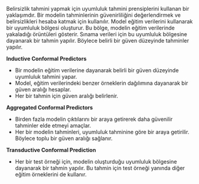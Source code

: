 Belirsizlik tahmini yapmak için uyumluluk tahmini prensiplerini kullanan bir yaklaşımdır. Bir modelin tahminlerinin güvenirliliğini değerlendirmek ve belirsizlikleri hesaba katmak için kullanılır. Model eğitim verilerini kullanarak bir uyumluluk bölgesi oluşturur. Bu bölge, modelin eğitim verilerinde yakaladığı örüntüleri gösterir. Sınama verileri için bu uyumluluk bölgesine dayanarak bir tahmin yapılır. Böylece belirli bir güven düzeyinde tahminler yapılır.

**Inductive Conformal Predictors**
- Bir modelin eğitim verilerine dayanarak belirli bir güven düzeyinde uyumluluk tahmini yapar.
- Model, eğitim verilerindeki benzer örneklerin dağılımına dayanarak bir güven aralığı hesaplar.
- Her bir tahmin için güven aralığı belirlenir.

**Aggregated Conformal Predictors**
- Birden fazla modelin çıktılarını bir araya getirerek daha güvenilir tahminler elde etmeyi amaçlar.
- Her bir modelin tahminleri, uyumluluk tahminine göre bir araya getirilir. Böylece toplu bir güven aralığı sağlanır.

**Transductive Conformal Prediction**
- Her bir test örneği için, modelin oluşturduğu uyumluluk bölgesine dayanarak bir tahmin yapılır. Bu tahmin için test örneği yanında diğer eğitim örneklerini de kullanır.

